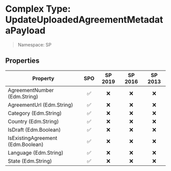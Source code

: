 # Complex Type: UpdateUploadedAgreementMetadataPayload

> Namespace: SP

## Properties

Property | SPO | SP 2019 | SP 2016 | SP 2013
----------|:---:|:-------:|:-------:|:-------:
AgreementNumber (Edm.String) | ✅ | ❌ | ❌ | ❌
AgreementUrl (Edm.String) | ✅ | ❌ | ❌ | ❌
Category (Edm.String) | ✅ | ❌ | ❌ | ❌
Country (Edm.String) | ✅ | ❌ | ❌ | ❌
IsDraft (Edm.Boolean) | ✅ | ❌ | ❌ | ❌
IsExistingAgreement (Edm.Boolean) | ✅ | ❌ | ❌ | ❌
Language (Edm.String) | ✅ | ❌ | ❌ | ❌
State (Edm.String) | ✅ | ❌ | ❌ | ❌
